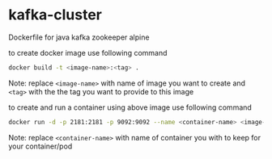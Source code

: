 # kafka-cluster
Dockerfile for java kafka zookeeper alpine

to create docker image use following command

```bash
docker build -t <image-name>:<tag> .
```

Note: replace `<image-name>` with name of image you want to create and `<tag>` with the the tag you want to provide to this image

to create and run a container using above image use following command

```bash
docker run -d -p 2181:2181 -p 9092:9092 --name <container-name> <image-name>:<tag>
```

Note: replace `<container-name>` with name of container you with to keep for your container/pod
